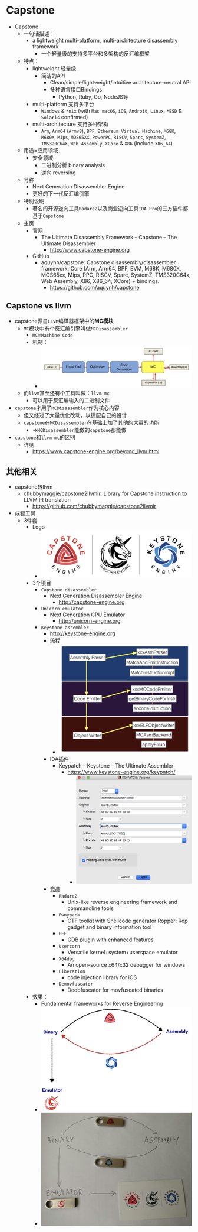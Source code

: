 # Capstone

* Capstone
  * 一句话描述：
    * a lightweight multi-platform, multi-architecture disassembly framework
      * 一个轻量级的支持多平台和多架构的反汇编框架
  * 特点：
    * lightweight 轻量级
      * 简洁的API
        * Clean/simple/lightweight/intuitive architecture-neutral API
        * 多种语言接口Bindings
          * Python, Ruby, Go, NodeJS等
    * multi-platform 支持多平台
      * `Windows` & `*nix` (with `Mac macOS`, `iOS`, `Android`, `Linux`, `*BSD` & `Solaris` confirmed)
    * multi-architecture 支持多种架构
      * `Arm`, `Arm64` (`Armv8`), `BPF`, `Ethereum Virtual Machine`, `M68K`, `M680X`, `Mips`, `MOS65XX`, `PowerPC`, `RISCV`, `Sparc`, `SystemZ`, `TMS320C64X`, `Web Assembly`, `XCore` & `X86` (include `X86_64`)
  * 用途=应用领域
    * 安全领域
      * 二进制分析 binary analysis
      * 逆向 reversing
  * 号称
    * Next Generation Disassembler Engine
    * 更好的下一代反汇编引擎
  * 特别说明
    * 著名的开源逆向工具`Radare2`以及商业逆向工具`IDA Pro`的三方插件都基于`Capstone`
  * 主页
    * 官网
      * The Ultimate Disassembly Framework – Capstone – The Ultimate Disassembler
        * http://www.capstone-engine.org
    * GitHub
      * aquynh/capstone: Capstone disassembly/disassembler framework: Core (Arm, Arm64, BPF, EVM, M68K, M680X, MOS65xx, Mips, PPC, RISCV, Sparc, SystemZ, TMS320C64x, Web Assembly, X86, X86_64, XCore) + bindings.
        * https://github.com/aquynh/capstone

## Capstone vs llvm

* capstone源自`LLVM`编译器框架中的**MC模块**
  * `MC`模块中有个反汇编引擎叫做`MCDisassembler`
    * `MC`=`Machine Code`
    * 机制：
      * ![capstone_machine_code](../../../../assets/img/capstone_machine_code.png)
  * 而`llvm`甚至还有个工具叫做：`llvm-mc`
    * 可以用于反汇编输入的二进制文件
* `capstone`才用了`MCDisassembler`作为核心内容
  * 但又经过了大量优化改动，以适配自己的设计
  * `capstone`在`MCDisassembler`在基础上加了其他的大量的功能
    * ->`MCDisassembler`能做的`capstone`都能做
* `capstone`和`llvm-mc`的区别
  * 详见
    * https://www.capstone-engine.org/beyond_llvm.html

## 其他相关

* capstone转llvm
  * chubbymaggie/capstone2llvmir: Library for Capstone instruction to LLVM IR translation
    * https://github.com/chubbymaggie/capstone2llvmir
* 成套工具
  * 3件套
    * Logo
        * ![capstone_logo_3_group](../../../../assets/img/capstone_logo_3_group.png)
    * 3个项目
      * `Capstone disassembler`
        * Next Generation Disassembler Engine
          * http://capstone-engine.org
      * `Unicorn emulator`
        * Next Generation CPU Emulator
          * http://unicorn-engine.org
      * `Keystone assembler`
        * http://keystone-engine.org
        * 流程
          * ![keystone_assembler_flow](../../../../assets/img/keystone_assembler_flow.png)
        * IDA插件
          * Keypatch – Keystone – The Ultimate Assembler
            * https://www.keystone-engine.org/keypatch/
              * ![ida_plugin_keypatch](../../../../assets/img/ida_plugin_keypatch.png)
        * 竞品
          * `Radare2`
            * Unix-like reverse engineering framework and commandline tools
          * `Pwnypack`
            * CTF toolkit with Shellcode generator Ropper: Rop gadget and binary information tool
          * `GEF`
            * GDB plugin with enhanced features
          * `Usercorn`
            * Versatile kernel+system+userspace emulator
          * `X64dbg`
            * An open-source x64/x32 debugger for windows
          * `Liberation`
            * code injection library for iOS
          * `Demovfuscator`
            * Deobfuscator for movfuscated binaries
    * 效果：
      * Fundamental frameworks for Reverse Engineering
      * ![binary_emulator_assembly](../../../../assets/img/binary_emulator_assembly.png)
      * ![binary_emulator_assembly_hand_draw](../../../../assets/img/binary_emulator_assembly_hand_draw.jpg)
